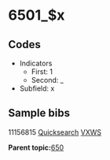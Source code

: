 # 6501\_$x

## Codes

-   Indicators
    -   First: 1
    -   Second: \_
-   Subfield: x

## Sample bibs

11156815 [Quicksearch](https://search.library.yale.edu/catalog/11156815) [VXWS](http://prodorbis.library.yale.edu:7014/vxws/GetHoldingsService?bibId=11156815)

**Parent topic:**[650](../../tags/650/650.md)

